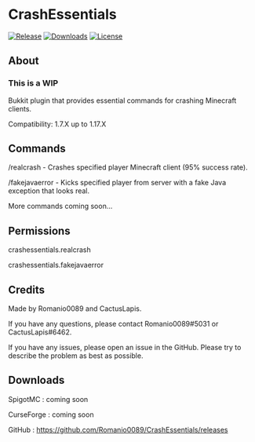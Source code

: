 # CrashEssentials
[![Release](https://img.shields.io/github/releases/Romanio0089/CrashEssentials)](https://github.com/Romanio0089/CrashEssentials/releases)
[![Downloads](https://img.shields.io/github/downloads/Romanio0089/CrashEssentials/total)](https://github.com/Romanio0089/CrashEssentials/releases)
[![License](https://img.shields.io/badge/license-GNU_GPLv3-brightgreen.svg)](https://github.com/Romanio0089/CrashEssentials/blob/main/LICENSE)

## About

### This is a WIP

Bukkit plugin that provides essential commands for crashing Minecraft clients.

Compatibility: 1.7.X up to 1.17.X

## Commands

/realcrash - Crashes specified player Minecraft client (95% success rate).

/fakejavaerror - Kicks specified player from server with a fake Java exception that looks real.

More commands coming soon...

## Permissions

crashessentials.realcrash

crashessentials.fakejavaerror

## Credits

Made by Romanio0089 and CactusLapis.

If you have any questions, please contact Romanio0089#5031 or CactusLapis#6462.

If you have any issues, please open an issue in the GitHub. Please try to describe the problem as best as possible.

## Downloads

SpigotMC : coming soon

CurseForge : coming soon

GitHub : https://github.com/Romanio0089/CrashEssentials/releases

